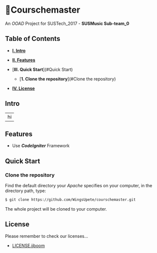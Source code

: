 # :hammer:Courschemaster
An *OOAD* Project for SUSTech_2017 - **SUSMusic Sub-team_0**



## Table of Contents

-   [__I. Intro__](#Intro)
-   [__II. Features__](#Features)

-   [__III. Quick Start__](#Quick Start)
    -   [__1. Clone the repository__](#Clone the repository)

-   [__IV. License__](#License)



## Intro

<table>
    <tr><td>hi</td></tr>
</table>







## Features

-   Use ***CodeIgniter*** Framework





## Quick Start

### Clone the repository

Find the default directory your *Apache* specifies on your computer, in the directory path, type:

```bash
$ git clone https://github.com/WingsUpete/courschemaster.git
```

The whole project will be cloned to your computer.





## License

Please remember to check our licenses…

-    [LICENSE.jjboom](LICENSE.jjboom) 

